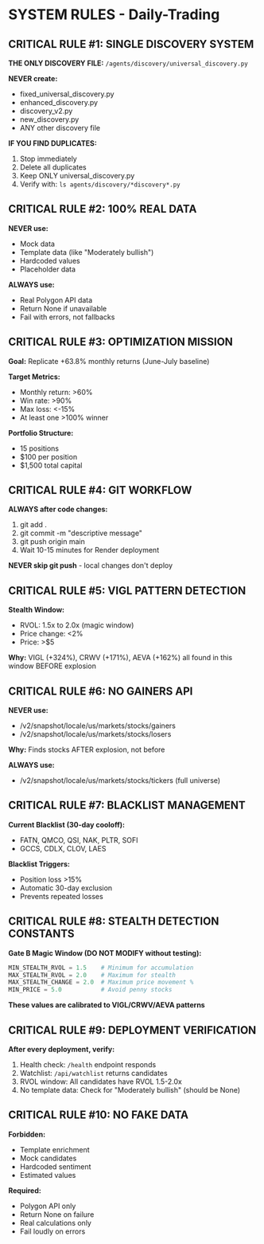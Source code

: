 # SYSTEM RULES - Daily-Trading

## CRITICAL RULE #1: SINGLE DISCOVERY SYSTEM

**THE ONLY DISCOVERY FILE:**
`/agents/discovery/universal_discovery.py`

**NEVER create:**
- fixed_universal_discovery.py
- enhanced_discovery.py
- discovery_v2.py
- new_discovery.py
- ANY other discovery file

**IF YOU FIND DUPLICATES:**
1. Stop immediately
2. Delete all duplicates
3. Keep ONLY universal_discovery.py
4. Verify with: `ls agents/discovery/*discovery*.py`

## CRITICAL RULE #2: 100% REAL DATA

**NEVER use:**
- Mock data
- Template data (like "Moderately bullish")
- Hardcoded values
- Placeholder data

**ALWAYS use:**
- Real Polygon API data
- Return None if unavailable
- Fail with errors, not fallbacks

## CRITICAL RULE #3: OPTIMIZATION MISSION

**Goal:** Replicate +63.8% monthly returns (June-July baseline)

**Target Metrics:**
- Monthly return: >60%
- Win rate: >90%
- Max loss: <-15%
- At least one >100% winner

**Portfolio Structure:**
- 15 positions
- $100 per position
- $1,500 total capital

## CRITICAL RULE #4: GIT WORKFLOW

**ALWAYS after code changes:**
1. git add .
2. git commit -m "descriptive message"
3. git push origin main
4. Wait 10-15 minutes for Render deployment

**NEVER skip git push** - local changes don't deploy

## CRITICAL RULE #5: VIGL PATTERN DETECTION

**Stealth Window:**
- RVOL: 1.5x to 2.0x (magic window)
- Price change: <2%
- Price: >$5

**Why:** VIGL (+324%), CRWV (+171%), AEVA (+162%) all found in this window BEFORE explosion

## CRITICAL RULE #6: NO GAINERS API

**NEVER use:**
- /v2/snapshot/locale/us/markets/stocks/gainers
- /v2/snapshot/locale/us/markets/stocks/losers

**Why:** Finds stocks AFTER explosion, not before

**ALWAYS use:**
- /v2/snapshot/locale/us/markets/stocks/tickers (full universe)

## CRITICAL RULE #7: BLACKLIST MANAGEMENT

**Current Blacklist (30-day cooloff):**
- FATN, QMCO, QSI, NAK, PLTR, SOFI
- GCCS, CDLX, CLOV, LAES

**Blacklist Triggers:**
- Position loss >15%
- Automatic 30-day exclusion
- Prevents repeated losses

## CRITICAL RULE #8: STEALTH DETECTION CONSTANTS

**Gate B Magic Window (DO NOT MODIFY without testing):**
```python
MIN_STEALTH_RVOL = 1.5    # Minimum for accumulation
MAX_STEALTH_RVOL = 2.0    # Maximum for stealth
MAX_STEALTH_CHANGE = 2.0  # Maximum price movement %
MIN_PRICE = 5.0           # Avoid penny stocks
```

**These values are calibrated to VIGL/CRWV/AEVA patterns**

## CRITICAL RULE #9: DEPLOYMENT VERIFICATION

**After every deployment, verify:**
1. Health check: `/health` endpoint responds
2. Watchlist: `/api/watchlist` returns candidates
3. RVOL window: All candidates have RVOL 1.5-2.0x
4. No template data: Check for "Moderately bullish" (should be None)

## CRITICAL RULE #10: NO FAKE DATA

**Forbidden:**
- Template enrichment
- Mock candidates
- Hardcoded sentiment
- Estimated values

**Required:**
- Polygon API only
- Return None on failure
- Real calculations only
- Fail loudly on errors
